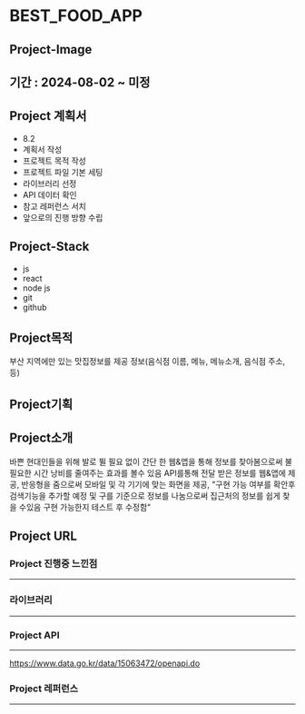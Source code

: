 # BEST_FOOD_APP

## Project-Image

## 기간 : 2024-08-02 ~ 미정

## Project 계획서

- 8.2
- 계획서 작성 
- 프로젝트 목적 작성
- 프로젝트 파일 기본 세팅
- 라이브러리 선정 
- API 데이터 확인 
- 참고 레퍼런스 서치
- 앞으로의 진행 방향 수립





## Project-Stack
- js 
- react
- node js
- git
- github

## Project목적
부산 지역에만 있는 맛집정보를 제공
정보(음식점 이름, 메뉴, 메뉴소개, 음식점 주소, 등) 

## Project기획



## Project소개
바쁜 현대인들을 위해 발로 뛸 필요 없이 간단 한 웹&앱을 통해 정보를 찾아봄으로써 불필요한 시간 낭비를 줄여주는 효과를 볼수 있음 API를통해 전달 받은 정보를 웹&앱에 제공, 반응형을 줌으로써 모바일 및 각 기기에 맞는 화면을 제공, "구현 가능 여부를 확안후 검색기능을 추가할 예정 및 구를 기준으로 정보를 나눔으로써 집근처의 정보를 쉽게 찾을 수있음 구현 가능한지 테스트 후 수정함"

## Project URL

### Project 진행중 느낀점
---



### 라이브러리
---

### Project API
---
https://www.data.go.kr/data/15063472/openapi.do

### Project 레퍼런스
---
